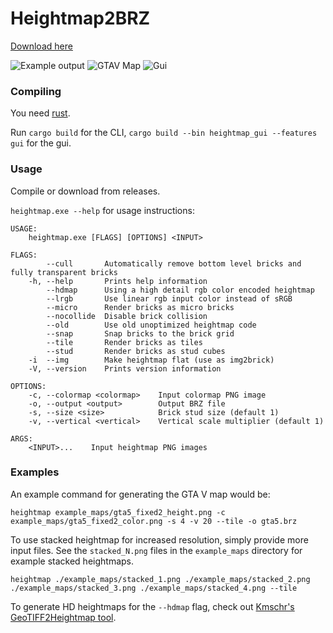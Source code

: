 # Heightmap2BRZ

[Download here](https://github.com/Meshiest/heightmap2brz/releases)

![Example output](https://i.imgur.com/QdPLN09.png)
![GTAV Map](https://i.imgur.com/J9XpmT3.png)
![Gui](https://i.imgur.com/8v9MXnl.png)

### Compiling

You need [rust](https://www.rust-lang.org/).

Run `cargo build` for the CLI, `cargo build --bin heightmap_gui --features gui` for the gui.

### Usage

Compile or download from releases.

`heightmap.exe --help` for usage instructions:

    USAGE:
        heightmap.exe [FLAGS] [OPTIONS] <INPUT>

    FLAGS:
            --cull       Automatically remove bottom level bricks and fully transparent bricks
        -h, --help       Prints help information
            --hdmap      Using a high detail rgb color encoded heightmap
            --lrgb       Use linear rgb input color instead of sRGB
            --micro      Render bricks as micro bricks
            --nocollide  Disable brick collision
            --old        Use old unoptimized heightmap code
            --snap       Snap bricks to the brick grid
            --tile       Render bricks as tiles
            --stud       Render bricks as stud cubes
        -i  --img        Make heightmap flat (use as img2brick)
        -V, --version    Prints version information

    OPTIONS:
        -c, --colormap <colormap>    Input colormap PNG image
        -o, --output <output>        Output BRZ file
        -s, --size <size>            Brick stud size (default 1)
        -v, --vertical <vertical>    Vertical scale multiplier (default 1)

    ARGS:
        <INPUT>...    Input heightmap PNG images

###  Examples

An example command for generating the GTA V map would be:

`heightmap example_maps/gta5_fixed2_height.png -c example_maps/gta5_fixed2_color.png -s 4 -v 20 --tile -o gta5.brz`

To use stacked heightmap for increased resolution, simply provide more input files. See the `stacked_N.png` files in the `example_maps` directory for example stacked heightmaps.

`heightmap ./example_maps/stacked_1.png ./example_maps/stacked_2.png ./example_maps/stacked_3.png ./example_maps/stacked_4.png --tile`

To generate HD heightmaps for the `--hdmap` flag, check out [Kmschr's GeoTIFF2Heightmap tool](https://github.com/Kmschr/GeoTIFF2Heightmap).

